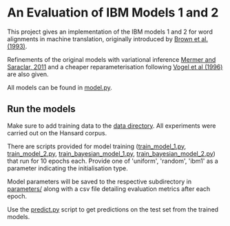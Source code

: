 # An Evaluation of IBM Models 1 and 2

This project gives an implementation of the IBM models 1 and 2 for word alignments in machine translation, originally introduced by [Brown et al. (1993)](http://www.aclweb.org/anthology/J93-2003).

Refinements of the original models with variational inference [Mermer and Saraclar, 2011](http://delivery.acm.org/10.1145/2010000/2002775/p182-mermer.pdf?ip=185.56.227.5&id=2002775&acc=OPEN&key=4D4702B0C3E38B35%2E4D4702B0C3E38B35%2E4D4702B0C3E38B35%2E6D218144511F3437&__acm__=1525776727_12adb68ad5cf09e7b29f1ce312433a15) and a cheaper reparameterisation following [Vogel et al (1996)](http://www.aclweb.org/anthology/C96-2141) are also given.

All models can be found in [model.py](model.py).

## Run the models

Make sure to add training data to the [data directory](data/).
All experiments were carried out on the Hansard corpus.

There are scripts provided for model training ([train_model_1.py](train_model_1.py), [train_model_2.py](train_model_2.py), [train_bayesian_model_1.py](train_bayesian_model_1.py), [train_bayesian_model_2.py](train_bayesian_model_2.py)) that run for 10 epochs each.
Provide one of 'uniform', 'random', 'ibm1' as a parameter indicating the initialisation type.

Model parameters will be saved to the respective subdirectory in [parameters/](parameters/) along with a csv file detailing evaluation metrics after each epoch.

Use the [predict.py](predict.py) script to get predictions on the test set from the trained models.
